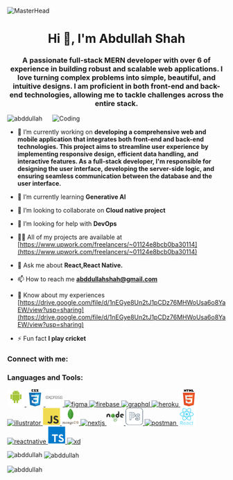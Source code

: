 ![MasterHead](https://firebasestorage.googleapis.com/v0/b/morinaga-9bd8a.appspot.com/o/design.jpg?alt=media&token=babe80d4-465c-411a-a78d-92d774f235bd)


<h1 align="center">Hi 👋, I'm Abdullah Shah</h1>
<h3 align="center">A passionate full-stack MERN developer with over 6 of experience in building robust and scalable web applications. I love turning complex problems into simple, beautiful, and intuitive designs. I am proficient in both front-end and back-end technologies, allowing me to tackle challenges across the entire stack.</h3>

<img align="right" alt="Coding" width="400" src="https://cdn.dribbble.com/users/1162077/screenshots/3848914/programmer.gif">



<p align="left" style='paddingRight:"10px"'> <img src="https://komarev.com/ghpvc/?username=abddullah&label=Profile%20views&color=0e75b6&style=flat" alt="abddullah" /> </p>

- 🔭 I’m currently working on **developing a comprehensive web and mobile application that integrates both front-end and back-end technologies. This project aims to streamline user experience by implementing responsive design, efficient data handling, and interactive features. As a full-stack developer, I'm responsible for designing the user interface, developing the server-side logic, and ensuring seamless communication between the database and the user interface.**

- 🌱 I’m currently learning **Generative AI**

- 👯 I’m looking to collaborate on **Cloud native project**

- 🤝 I’m looking for help with **DevOps**

- 👨‍💻 All of my projects are available at [https://www.upwork.com/freelancers/~01124e8bcb0ba30114](https://www.upwork.com/freelancers/~01124e8bcb0ba30114)

- 💬 Ask me about **React,React Native.**

- 📫 How to reach me **abddullahshah@gmail.com**

- 📄 Know about my experiences [https://drive.google.com/file/d/1nEGye8Un2tJ1pCDz76MHWoUsa6o8YaEW/view?usp=sharing](https://drive.google.com/file/d/1nEGye8Un2tJ1pCDz76MHWoUsa6o8YaEW/view?usp=sharing)

- ⚡ Fun fact **I play cricket**

<h3 align="left">Connect with me:</h3>
<p align="left">
</p>

<h3 align="left">Languages and Tools:</h3>
<p align="left"> <a href="https://developer.android.com" target="_blank" rel="noreferrer"> <img src="https://raw.githubusercontent.com/devicons/devicon/master/icons/android/android-original-wordmark.svg" alt="android" width="40" height="40"/> </a> <a href="https://www.w3schools.com/css/" target="_blank" rel="noreferrer"> <img src="https://raw.githubusercontent.com/devicons/devicon/master/icons/css3/css3-original-wordmark.svg" alt="css3" width="40" height="40"/> </a> <a href="https://expressjs.com" target="_blank" rel="noreferrer"> <img src="https://raw.githubusercontent.com/devicons/devicon/master/icons/express/express-original-wordmark.svg" alt="express" width="40" height="40"/> </a> <a href="https://www.figma.com/" target="_blank" rel="noreferrer"> <img src="https://www.vectorlogo.zone/logos/figma/figma-icon.svg" alt="figma" width="40" height="40"/> </a> <a href="https://firebase.google.com/" target="_blank" rel="noreferrer"> <img src="https://www.vectorlogo.zone/logos/firebase/firebase-icon.svg" alt="firebase" width="40" height="40"/> </a> <a href="https://graphql.org" target="_blank" rel="noreferrer"> <img src="https://www.vectorlogo.zone/logos/graphql/graphql-icon.svg" alt="graphql" width="40" height="40"/> </a> <a href="https://heroku.com" target="_blank" rel="noreferrer"> <img src="https://www.vectorlogo.zone/logos/heroku/heroku-icon.svg" alt="heroku" width="40" height="40"/> </a> <a href="https://www.w3.org/html/" target="_blank" rel="noreferrer"> <img src="https://raw.githubusercontent.com/devicons/devicon/master/icons/html5/html5-original-wordmark.svg" alt="html5" width="40" height="40"/> </a> <a href="https://www.adobe.com/in/products/illustrator.html" target="_blank" rel="noreferrer"> <img src="https://www.vectorlogo.zone/logos/adobe_illustrator/adobe_illustrator-icon.svg" alt="illustrator" width="40" height="40"/> </a> <a href="https://developer.mozilla.org/en-US/docs/Web/JavaScript" target="_blank" rel="noreferrer"> <img src="https://raw.githubusercontent.com/devicons/devicon/master/icons/javascript/javascript-original.svg" alt="javascript" width="40" height="40"/> </a> <a href="https://www.mongodb.com/" target="_blank" rel="noreferrer"> <img src="https://raw.githubusercontent.com/devicons/devicon/master/icons/mongodb/mongodb-original-wordmark.svg" alt="mongodb" width="40" height="40"/> </a> <a href="https://nextjs.org/" target="_blank" rel="noreferrer"> <img src="https://cdn.worldvectorlogo.com/logos/nextjs-2.svg" alt="nextjs" width="40" height="40"/> </a> <a href="https://nodejs.org" target="_blank" rel="noreferrer"> <img src="https://raw.githubusercontent.com/devicons/devicon/master/icons/nodejs/nodejs-original-wordmark.svg" alt="nodejs" width="40" height="40"/> </a> <a href="https://www.photoshop.com/en" target="_blank" rel="noreferrer"> <img src="https://raw.githubusercontent.com/devicons/devicon/master/icons/photoshop/photoshop-line.svg" alt="photoshop" width="40" height="40"/> </a> <a href="https://postman.com" target="_blank" rel="noreferrer"> <img src="https://www.vectorlogo.zone/logos/getpostman/getpostman-icon.svg" alt="postman" width="40" height="40"/> </a> <a href="https://reactjs.org/" target="_blank" rel="noreferrer"> <img src="https://raw.githubusercontent.com/devicons/devicon/master/icons/react/react-original-wordmark.svg" alt="react" width="40" height="40"/> </a> <a href="https://reactnative.dev/" target="_blank" rel="noreferrer"> <img src="https://reactnative.dev/img/header_logo.svg" alt="reactnative" width="40" height="40"/> </a> <a href="https://www.typescriptlang.org/" target="_blank" rel="noreferrer"> <img src="https://raw.githubusercontent.com/devicons/devicon/master/icons/typescript/typescript-original.svg" alt="typescript" width="40" height="40"/> </a> <a href="https://www.adobe.com/products/xd.html" target="_blank" rel="noreferrer"> <img src="https://cdn.worldvectorlogo.com/logos/adobe-xd.svg" alt="xd" width="40" height="40"/> </a> </p>

<p><img align="left" src="https://github-readme-stats.vercel.app/api/top-langs?username=abddullah&show_icons=true&locale=en&layout=compact" alt="abddullah" /></p>

<p>&nbsp;<img align="center" src="https://github-readme-stats.vercel.app/api?username=abddullah&show_icons=true&locale=en" alt="abddullah" /></p>

<p><img align="center" src="https://github-readme-streak-stats.herokuapp.com/?user=abddullah&" alt="abddullah" /></p>
